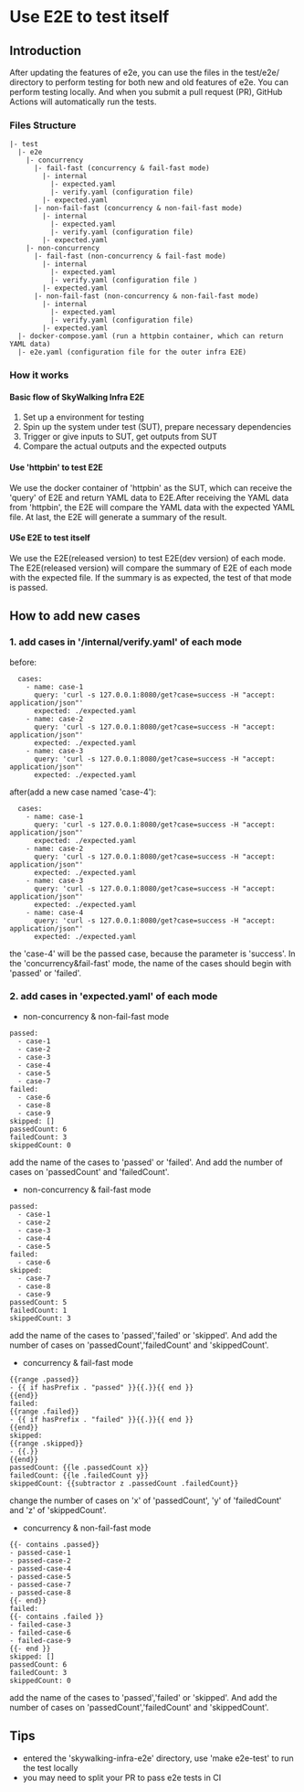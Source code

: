 # Use E2E to test itself
## Introduction
After updating the features of e2e, you can use the files in the test/e2e/ directory to perform testing for both new and old features of e2e.
You can perform testing locally. And when you submit a pull request (PR), GitHub Actions will automatically run the tests.
### Files Structure
```
|- test
  |- e2e
    |- concurrency
      |- fail-fast (concurrency & fail-fast mode)
        |- internal
          |- expected.yaml 
          |- verify.yaml (configuration file)
        |- expected.yaml
      |- non-fail-fast (concurrency & non-fail-fast mode)
        |- internal
          |- expected.yaml
          |- verify.yaml (configuration file)
        |- expected.yaml
    |- non-concurrency 
      |- fail-fast (non-concurrency & fail-fast mode)
        |- internal
          |- expected.yaml
          |- verify.yaml (configuration file )
        |- expected.yaml
      |- non-fail-fast (non-concurrency & non-fail-fast mode)
        |- internal
          |- expected.yaml
          |- verify.yaml (configuration file)
        |- expected.yaml
  |- docker-compose.yaml (run a httpbin container, which can return YAML data)
  |- e2e.yaml (configuration file for the outer infra E2E)

```
### How it works
#### Basic flow of SkyWalking Infra E2E
1. Set up a environment for testing
2. Spin up the system under test (SUT), prepare necessary dependencies
3. Trigger or give inputs to SUT, get outputs from SUT
4. Compare the actual outputs and the expected outputs
#### Use 'httpbin' to test E2E
We use the docker container of 'httpbin' as the SUT, which can receive the 'query' of E2E and return YAML data to E2E.After receiving the YAML data from 'httpbin', the E2E will compare the YAML data with the expected YAML file. At last, the E2E will generate a summary of the result.
#### USe E2E to test itself
We use the E2E(released version) to test E2E(dev version) of each mode. The E2E(released version) will compare the summary of E2E of each mode with the expected file. If the summary is as expected, the test of that mode is passed.

## How to add new cases
### 1. add cases in '/internal/verify.yaml' of each mode
before:
```
  cases:
    - name: case-1
      query: 'curl -s 127.0.0.1:8080/get?case=success -H "accept: application/json"'
      expected: ./expected.yaml
    - name: case-2
      query: 'curl -s 127.0.0.1:8080/get?case=success -H "accept: application/json"'
      expected: ./expected.yaml
    - name: case-3
      query: 'curl -s 127.0.0.1:8080/get?case=success -H "accept: application/json"'
      expected: ./expected.yaml
```
after(add a new case named 'case-4'):
```
  cases:
    - name: case-1
      query: 'curl -s 127.0.0.1:8080/get?case=success -H "accept: application/json"'
      expected: ./expected.yaml
    - name: case-2
      query: 'curl -s 127.0.0.1:8080/get?case=success -H "accept: application/json"'
      expected: ./expected.yaml
    - name: case-3
      query: 'curl -s 127.0.0.1:8080/get?case=success -H "accept: application/json"'
      expected: ./expected.yaml
    - name: case-4
      query: 'curl -s 127.0.0.1:8080/get?case=success -H "accept: application/json"'
      expected: ./expected.yaml
```
the 'case-4' will be the passed case, because the parameter is 'success'. In the 'concurrency&fail-fast' mode, the name of the cases should begin with 'passed' or 'failed'.
### 2. add cases in 'expected.yaml' of each mode
- non-concurrency & non-fail-fast mode
```
passed:
  - case-1
  - case-2
  - case-3
  - case-4
  - case-5
  - case-7
failed:
  - case-6
  - case-8
  - case-9
skipped: []
passedCount: 6
failedCount: 3
skippedCount: 0
```
add the name of the cases to 'passed' or 'failed'. And add the number of cases on 'passedCount' and 'failedCount'.
- non-concurrency & fail-fast mode
``` 
passed:
  - case-1
  - case-2
  - case-3
  - case-4
  - case-5
failed:
  - case-6
skipped:
  - case-7
  - case-8
  - case-9
passedCount: 5
failedCount: 1
skippedCount: 3
```
add the name of the cases to 'passed','failed' or 'skipped'. And add the number of cases on 'passedCount','failedCount' and 'skippedCount'.
- concurrency & fail-fast mode
```passed:
{{range .passed}}
- {{ if hasPrefix . "passed" }}{{.}}{{ end }}
{{end}}
failed:
{{range .failed}}
- {{ if hasPrefix . "failed" }}{{.}}{{ end }}
{{end}}
skipped:
{{range .skipped}}
- {{.}}
{{end}}
passedCount: {{le .passedCount x}}
failedCount: {{le .failedCount y}}
skippedCount: {{subtractor z .passedCount .failedCount}} 
```
change the number of cases on 'x' of 'passedCount', 'y' of 'failedCount' and 'z' of 'skippedCount'.
- concurrency & non-fail-fast mode
```passed:
{{- contains .passed}}
- passed-case-1
- passed-case-2
- passed-case-4
- passed-case-5
- passed-case-7
- passed-case-8
{{- end}}
failed:
{{- contains .failed }}
- failed-case-3
- failed-case-6
- failed-case-9
{{- end }}
skipped: []
passedCount: 6
failedCount: 3
skippedCount: 0
```
add the name of the cases to 'passed','failed' or 'skipped'. And add the number of cases on 'passedCount','failedCount' and 'skippedCount'.

## Tips
- entered the 'skywalking-infra-e2e' directory, use 'make e2e-test' to run the test locally
- you may need to split your PR to pass e2e tests in CI